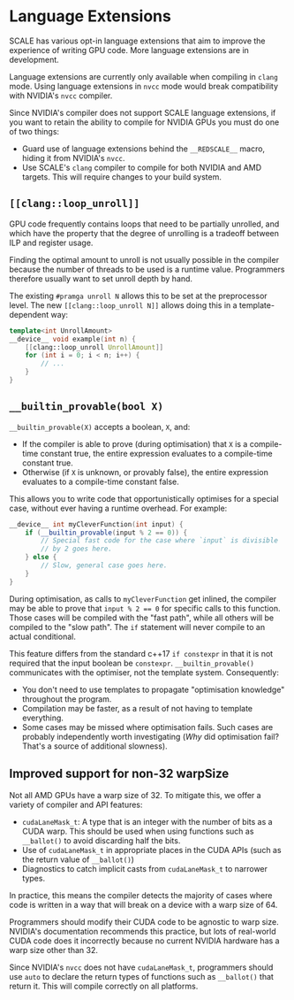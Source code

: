 # Language Extensions

SCALE has various opt-in language extensions that aim to improve the 
experience of writing GPU code. More language extensions are in development.

Language extensions are currently only available when compiling in `clang` 
mode. Using language extensions in `nvcc` mode would break compatibility 
with NVIDIA's `nvcc` compiler.

Since NVIDIA's compiler does not support SCALE language extensions, if you 
want to retain the ability to compile for NVIDIA GPUs you must do one of two 
things:

- Guard use of language extensions behind the `__REDSCALE__` macro, hiding 
  it from NVIDIA's `nvcc`.
- Use SCALE's `clang` compiler to compile for both NVIDIA and AMD targets. 
  This will require changes to your build system.

## `[[clang::loop_unroll]]`

GPU code frequently contains loops that need to be partially unrolled, and which
have the property that the degree of unrolling is a tradeoff between ILP and
register usage.

Finding the optimal amount to unroll is not usually possible in the compiler
because the number of threads to be used is a runtime value. Programmers
therefore usually want to set unroll depth by hand.

The existing `#pramga unroll N` allows this to be set at the preprocessor level.
The new `[[clang::loop_unroll N]]` allows doing this in a template-dependent
way:

```c++
template<int UnrollAmount>
__device__ void example(int n) {
    [[clang::loop_unroll UnrollAmount]]
    for (int i = 0; i < n; i++) {
        // ...
    }
}
```

## `__builtin_provable(bool X)`

`__builtin_provable(X)` accepts a boolean, `X`, and:

- If the compiler is able to prove (during optimisation) that `X` is a 
  compile-time constant true, the entire expression evaluates to a 
  compile-time constant true.
- Otherwise (if `X` is unknown, or provably false), the entire expression 
  evaluates to a compile-time constant false.

This allows you to write code that opportunistically optimises for a special 
case, without ever having a runtime overhead. For example:

```c++
__device__ int myCleverFunction(int input) {
    if (__builtin_provable(input % 2 == 0)) {
        // Special fast code for the case where `input` is divisible
        // by 2 goes here.
    } else {
        // Slow, general case goes here.
    }
}
```

During optimisation, as calls to `myCleverFunction` get inlined, the 
compiler may be able to prove that `input % 2 == 0` for specific calls to 
this function. Those cases will be compiled with the "fast path", while all 
others will be compiled to the "slow path". The `if` statement will never 
compile to an actual conditional.

This feature differs from the standard c++17 `if constexpr` in that it is 
not required that the input boolean be `constexpr`. `__builtin_provable()` 
communicates with the optimiser, not the template system. Consequently:

- You don't need to use templates to propagate "optimisation knowledge" 
  throughout the program.
- Compilation may be faster, as a result of not having to template everything.
- Some cases may be missed where optimisation fails. Such cases are probably 
  independently worth investigating (_Why_ did optimisation fail? That's a 
  source of additional slowness).

## Improved support for non-32 warpSize

Not all AMD GPUs have a warp size of 32. To mitigate this, we offer a variety
of compiler and API features:

- `cudaLaneMask_t`: A type that is an integer with the number of bits as a CUDA
  warp. This should be used when using functions such as `__ballot()` to avoid
  discarding half the bits.
- Use of `cudaLaneMask_t` in appropriate places in the CUDA APIs (such as 
  the return value of `__ballot()`)
- Diagnostics to catch implicit casts from `cudaLaneMask_t` to narrower types.

In practice, this means the compiler detects the majority of cases where code
is written in a way that will break on a device with a warp size of 64.

Programmers should modify their CUDA code to be agnostic to warp size. 
NVIDIA's documentation recommends this practice, but lots of real-world CUDA 
code does it incorrectly because no current NVIDIA hardware has a warp size 
other than 32.

Since NVIDIA's `nvcc` does not have `cudaLaneMask_t`, programmers should use
`auto` to declare the return types of functions such as `__ballot()` that return
it. This will compile correctly on all platforms.
